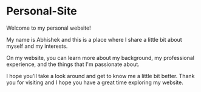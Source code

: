 # Personal-Site
Welcome to my personal website!

My name is Abhishek and this is a place where I share a little bit about myself and my interests.

On my website, you can learn more about my background, my professional experience, and the things that I'm passionate about.

I hope you'll take a look around and get to know me a little bit better. Thank you for visiting and I hope you have a great time exploring my website.
